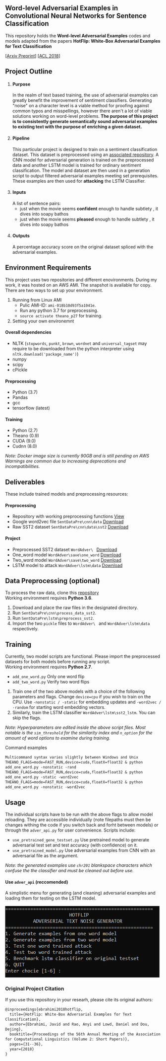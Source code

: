 ## Word-level Adversarial Examples in Convolutional Neural Networks for Sentence Classification

This repository holds the **Word-level Adversarial Examples** codes and models adapted from the papers 
**HotFlip: White-Box Adversarial Examples for Text Classification**

[[Arxiv Preprint](https://arxiv.org/abs/1712.06751)]
[[ACL 2018](https://www.aclweb.org/anthology/P18-2006)]

## Project Outline
1. #### Purpose
    In the realm of text based training, the use of adversarial examples can greatly benefit the
    improvement of sentiment classifiers. Generating "noise" on a character level is a viable method
    for proofing against common typos and misspellings, however there aren't a lot of viable solutions
    working on word-level problems. **The purpose of this project is to consistently generate semantically
    sound adversarial examples to existing text with the purpose of enriching a given dataset.**
1. #### Pipeline
    This particular project is designed to train on a sentiment classification dataset. This dataset
    is preprocessed using an [associated repository](https://github.com/AnyiRao/SentDataPre). A CNN model
    for adversarial generation is trained on the preprocessed data and another LSTM model is trained for
    ordinary sentiment classification. The model and dataset are then used in a generation script to output
    filtered adversarial examples meeting set prerequisites. These examples are then used for **attacking**
    the LSTM Classifier.
1. #### Inputs
    A list of sentence pairs:<br/>
    * just when the movie seems **confident** enough to handle subtlety , it dives into soapy bathos
    * just when the movie seems **pleased** enough to handle subtlety , it dives into soapy bathos
1. #### Outputs
    A percentage accuracy score on the original dataset spliced with the adversarial examples.

## Environment Requirements
This project uses two repositories and different enovironments. During my work, it was
hosted on an AWS AMI. The snapshot is available for copy. There are two ways to set up
your environment.
1. Running from Linux AMI
	* Pulic AMI-ID: `ami-018b10d93f5a1041e`.
	* Run any python 3.7 for preprocessing.
	* `source activate theano_p27` for training.<br/>
1. Setting your own environemnt
	
#### Overall dependencies
* NLTK (`stopwords`, `punkt`, `brown`, `wordnet` and `universal_tagset` may require to be downloaded
 from the python interpreter using `nltk.download('package_name')`)
* numpy
* scipy
* cPickle
#### Preprocessing
* Python (3.7)
* Pandas
* gcc
* tensorflow (latest)
#### Training
* Python (2.7) 
* Theano (0.9)
* CUDA (9.0)
* Cudnn (8.0)

*Note: Docker image size is currently 90GB and is still pending on AWS<br/>Warnings are common due to increasing
deprecations and incompatibilities.*

## Deliverables
These include trained models and preprocessing resources:
#### Preprocessing
* Repository with working preprocessing functions [View](https://github.com/JJWasyl/SentDataPre)
* Google word2vec file `SentDataPre\cnn\data` [Download](https://drive.google.com/file/d/1reHfMDtVnGsIzIiSvy8pKv2Jz1WLTl2c/view?usp=sharing)
* Raw SST2 dataset `SentDataPre\cnn\data\sst2` [Download](https://drive.google.com/file/d/1-JIFHI2CYEZBR_mm0CTnSQ6-157CCqwS/view?usp=sharing)
#### Project
* Preprocessed SST2 dataset `WordAdver\ ` [Download](https://drive.google.com/file/d/1604uZ-z5bmy3PhpDNq-tyPU-70NFekqj/view?usp=sharing)
* One_word model `WordAdver\save\one_word` [Download](https://drive.google.com/file/d/1Icp9bxav_4_wmeAoT0f22pgyaSgu1yML/view?usp=sharing)
* Two_word model `WordAdver\save\two_word` [Download](https://drive.google.com/file/d/1hdIJWqCIhX_GPmkJ9ASqziC7lgJSIXTV/view?usp=sharing)
* LSTM model to attack `WordAdver\lstm\data` [Download](https://drive.google.com/file/d/1mvDooe66snP_Pwr_ZW9uJU951Q4ZBLZL/view?usp=sharing)


## Data Preprocessing (optional)
To process the raw data, clone this [repository](https://github.com/JJWasyl/SentDataPre)<br/>
Working environment requires **Python 3.6**.
1. Download and place the raw files in the designated directory.
1. Run `SentDataPre\cnn\process_data_sst2`.
1. Run `SentDataPre\lstm\preprocess_sst2`.
1. Import the two `pickle` files to `WordAdver\ ` and `WordAdver\lstm\data` respectively.

## Training
Currently, two model scripts are functional. Please import the preprocessed 
datasets for both models before running any script.<br/>
Working environment requires **Python 2.7**.
* ``add_one_word.py`` Only one word flip  
* ``add_two_word.py`` Verify two word flips 
1. Train one of the two above models with a choice of the following parameters and flags.
Change `device=cpu` if you wish to train on the CPU. Use `-nonstatic / -static` for embedding
updates and `-word2vec / -random` for starting word embedding vectors.
1. Similarly, train the LSTM classifier `WordAdver\lstm\sst2_lstm`. You can skip the flags.

*Note: Hyperparameters are edited inside the above script files. Most notable is the
`sim_threshold` for the similarity index and `n_option` for the amount of word options
to examine during training.*

Command examples
```
Multicommand syntax varies slightly between Windows and Unix
THEANO_FLAGS=mode=FAST_RUN,device=cuda,floatX=float32 & python add_one_word.py -nonstatic -rand
THEANO_FLAGS=mode=FAST_RUN,device=cuda,floatX=float32 & python add_one_word.py -static -word2vec
THEANO_FLAGS=mode=FAST_RUN,device=cuda,floatX=float32 & python add_one_word.py -nonstatic -word2vec
```

## Usage
The individual scripts have to be run with the above flags to allow model reloading.
They are accessible individually (note filepaths must then be changes withing the
code if you switch back and forht between models) or through the `adver_api.py` for user convenience. Scripts include:  

* ``use_pretrained_gene_testset.py`` Use pretrained model to generate adversarial test set and test accuracy (with confidence) on it. 
* ``use_pretrained_model.py`` Use adversarial examples from CNN with an adversarial file as the argument.

*Note: the generated examples use `chr201` blankspace characters which confuse the
the classifier and must be cleaned out before use.*

#### Use `adver_api` (reccomended)
 A simplistic menu for generating (and cleaning) adversarial examples and loading them 
 for testing on the LSTM model.  <br/><br/>
 ![Example api](images/Example.PNG)
 <br/> 

### Original Project Citation
If you use this repository in your researh, please cite its original authors:

	@inproceedings{ebrahimi2018hotflip,
	  title={HotFlip: White-Box Adversarial Examples for Text Classification},
	  author={Ebrahimi, Javid and Rao, Anyi and Lowd, Daniel and Dou, Dejing},
	  booktitle={Proceedings of the 56th Annual Meeting of the Association for Computational Linguistics (Volume 2: Short Papers)},
	  pages={31--36},
	  year={2018}
	}
